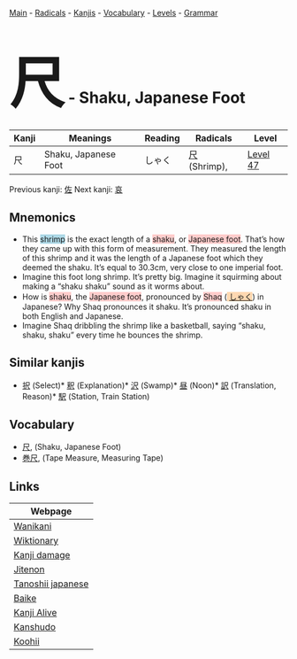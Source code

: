 <style> bigfont {font-size: 100px}</style>
[Main](../README.md) -
[Radicals](../radicals.md) -
[Kanjis](../kanjis.md) -
[Vocabulary](../vocabulary.md) -
[Levels](../levels.md) -
[Grammar](../grammar.md)
# <bigfont> 尺</bigfont> - Shaku, Japanese Foot 

| Kanji | Meanings | Reading | Radicals | Level |
| --- | --- | --- | --- | --- |
| 尺 | Shaku, Japanese Foot | しゃく | [尺](../radicals/尺.md) (Shrimp),  | [Level 47](../levels/wk_level47.md) |

Previous kanji: [佐](佐.md) Next kanji: [哀](哀.md) 

## Mnemonics
 * This <span style="background-color:#ADD8E6"> shrimp</span> is the exact length of a <span style="background-color:#ffcccb"> shaku</span>, or <span style="background-color:#ffcccb"> Japanese foot</span>. That’s how they came up with this form of measurement. They measured the length of this shrimp and it was the length of a Japanese foot which they deemed the shaku. It’s equal to 30.3cm, very close to one imperial foot.
* Imagine this foot long shrimp. It’s pretty big. Imagine it squirming about making a “shaku shaku” sound as it worms about.
* How is <span style="background-color:#ffcccb"> shaku</span>, the <span style="background-color:#ffcccb"> Japanese foot</span>, pronounced by <span style="background-color:#ffcccb"> Shaq</span> (<span style="background-color:#fed8b1"> [しゃく](https://jisho.org/search/しゃく)</span>) in Japanese? Why Shaq pronounces it shaku. It’s pronounced shaku in both English and Japanese.
* Imagine Shaq dribbling the shrimp like a basketball, saying “shaku, shaku, shaku” every time he bounces the shrimp.


## Similar kanjis
 * [択](択.md) (Select)* [釈](釈.md) (Explanation)* [沢](沢.md) (Swamp)* [昼](昼.md) (Noon)* [訳](訳.md) (Translation, Reason)* [駅](駅.md) (Station, Train Station)


## Vocabulary
 * [尺](../vocabulary/尺.md), (Shaku, Japanese Foot)
* [巻尺](../vocabulary/尺.md), (Tape Measure, Measuring Tape)



## Links 

| Webpage |
| --- |
| [Wanikani          ](https://www.wanikani.com/kanji/尺) |
| [Wiktionary        ](https://en.wiktionary.org/wiki/尺) |
| [Kanji damage      ](http://www.kanjidamage.com/kanji/search?utf8=✓&q=尺) |
| [Jitenon           ](https://jitenon.com/kanji/尺) |
| [Tanoshii japanese ](https://www.tanoshiijapanese.com/dictionary/kanji.cfm?k=尺) |
| [Baike             ](https://baike.baidu.com/item/尺) |
| [Kanji Alive       ](https://app.kanjialive.com/尺) |
| [Kanshudo          ](https://www.kanshudo.com/searchmn?q=尺) |
| [Koohii            ](https://kanji.koohii.com/study/kanji/尺) |
